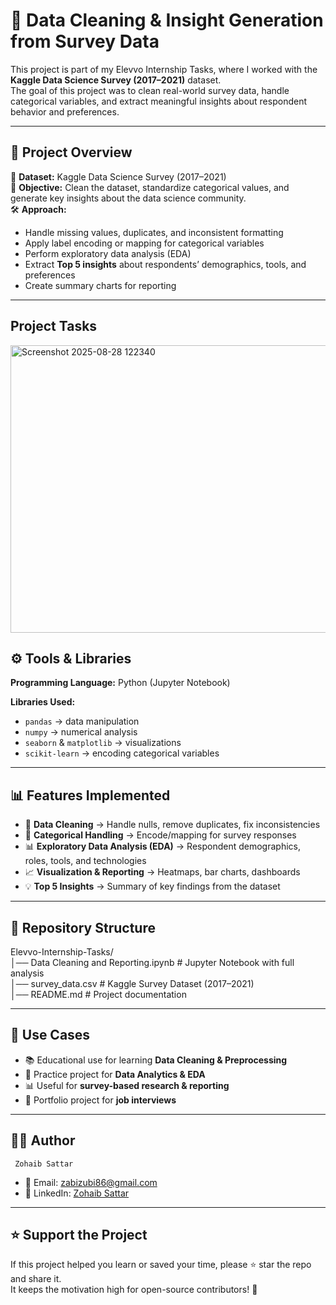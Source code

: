 # 🧹 Data Cleaning & Insight Generation from Survey Data
This project is part of my Elevvo Internship Tasks, where I worked with the **Kaggle Data Science Survey (2017–2021)** dataset.  
The goal of this project was to clean real-world survey data, handle categorical variables, and extract meaningful insights about respondent behavior and preferences.  

---

## 📌 Project Overview
📂 **Dataset:** Kaggle Data Science Survey (2017–2021)  
🎯 **Objective:** Clean the dataset, standardize categorical values, and generate key insights about the data science community.  
🛠️ **Approach:**  
- Handle missing values, duplicates, and inconsistent formatting  
- Apply label encoding or mapping for categorical variables  
- Perform exploratory data analysis (EDA)  
- Extract **Top 5 insights** about respondents’ demographics, tools, and preferences  
- Create summary charts for reporting  

---

## Project Tasks

<img width="886" height="460" alt="Screenshot 2025-08-28 122340" src="https://github.com/user-attachments/assets/e0ad0c93-0089-49ac-9028-4b93265397a1" />



## ⚙️ Tools & Libraries
**Programming Language:** Python (Jupyter Notebook)  

**Libraries Used:**  
- `pandas` → data manipulation  
- `numpy` → numerical analysis  
- `seaborn` & `matplotlib` → visualizations  
- `scikit-learn` → encoding categorical variables  

---

## 📊 Features Implemented
- 🧹 **Data Cleaning** → Handle nulls, remove duplicates, fix inconsistencies  
- 🔖 **Categorical Handling** → Encode/mapping for survey responses  
- 📊 **Exploratory Data Analysis (EDA)** → Respondent demographics, roles, tools, and technologies  
- 📈 **Visualization & Reporting** → Heatmaps, bar charts, dashboards  
- 💡 **Top 5 Insights** → Summary of key findings from the dataset  

---

## 📂 Repository Structure
Elevvo-Internship-Tasks/  
│── Data Cleaning and Reporting.ipynb   # Jupyter Notebook with full analysis  
│── survey_data.csv                      # Kaggle Survey Dataset (2017–2021)  
│── README.md                            # Project documentation  

---

## 🎯 Use Cases  
- 📚 Educational use for learning **Data Cleaning & Preprocessing**  
- 🧠 Practice project for **Data Analytics & EDA**  
- 📊 Useful for **survey-based research & reporting**  
- 📁 Portfolio project for **job interviews**  

---

## 👨‍💻 Author
     Zohaib Sattar
- 📧 Email: [zabizubi86@gmail.com](mailto:zabizubi86@gmail.com)  
- 🔗 LinkedIn: [Zohaib Sattar](https://www.linkedin.com/in/zohaib-sattar-5680ab2a5/)  

---

## ⭐ Support the Project
If this project helped you learn or saved your time, please ⭐ star the repo and share it.  
It keeps the motivation high for open-source contributors! 🚀
